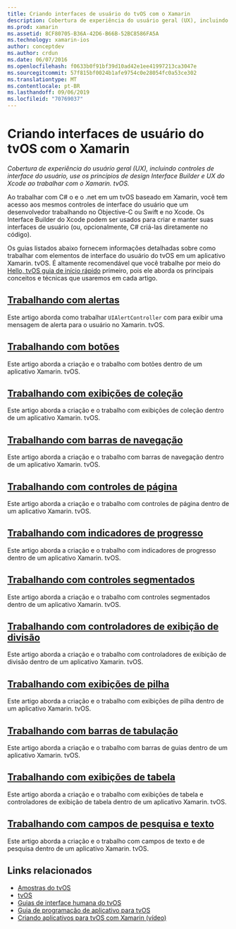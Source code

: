```yaml
---
title: Criando interfaces de usuário do tvOS com o Xamarin
description: Cobertura de experiência do usuário geral (UX), incluindo controles de interface do usuário, use os princípios de design Interface Builder e UX do Xcode ao trabalhar com o Xamarin. tvOS.
ms.prod: xamarin
ms.assetid: 8CF80705-B36A-42D6-B66B-52BC8586FA5A
ms.technology: xamarin-ios
author: conceptdev
ms.author: crdun
ms.date: 06/07/2016
ms.openlocfilehash: f0633b0f91bf39d10ad42e1ee41997213ca3047e
ms.sourcegitcommit: 57f815bf0024b1afe9754c0e28054fc0a53ce302
ms.translationtype: MT
ms.contentlocale: pt-BR
ms.lasthandoff: 09/06/2019
ms.locfileid: "70769037"
---
```

# <a name="building-tvos-user-interfaces-with-xamarin"></a>Criando interfaces de usuário do tvOS com o Xamarin

_Cobertura de experiência do usuário geral (UX), incluindo controles de interface do usuário, use os princípios de design Interface Builder e UX do Xcode ao trabalhar com o Xamarin. tvOS._

Ao trabalhar com C# o e o .net em um tvOS baseado em Xamarin, você tem acesso aos mesmos controles de interface do usuário que um desenvolvedor trabalhando no Objective-C ou Swift e no Xcode. Os Interface Builder do Xcode podem ser usados para criar e manter suas interfaces de usuário (ou, opcionalmente, C# criá-las diretamente no código).

Os guias listados abaixo fornecem informações detalhadas sobre como trabalhar com elementos de interface do usuário do tvOS em um aplicativo Xamarin. tvOS. É altamente recomendável que você trabalhe por meio do [Hello, tvOS guia de início rápido](~/ios/tvos/get-started/hello-tvos.md) primeiro, pois ele aborda os principais conceitos e técnicas que usaremos em cada artigo.

## <a name="working-with-alertsiostvosuser-interfacealertsmd"></a>[Trabalhando com alertas](~/ios/tvos/user-interface/alerts.md)

Este artigo aborda como trabalhar `UIAlertController` com para exibir uma mensagem de alerta para o usuário no Xamarin. tvOS.

## <a name="working-with-buttonsiostvosuser-interfacebuttonsmd"></a>[Trabalhando com botões](~/ios/tvos/user-interface/buttons.md)

Este artigo aborda a criação e o trabalho com botões dentro de um aplicativo Xamarin. tvOS.

## <a name="working-with-collection-viewsiostvosuser-interfacecollection-viewsmd"></a>[Trabalhando com exibições de coleção](~/ios/tvos/user-interface/collection-views.md)

Este artigo aborda a criação e o trabalho com exibições de coleção dentro de um aplicativo Xamarin. tvOS.

## <a name="working-with-navigation-barsiostvosuser-interfacenavigation-barsmd"></a>[Trabalhando com barras de navegação](~/ios/tvos/user-interface/navigation-bars.md)

Este artigo aborda a criação e o trabalho com barras de navegação dentro de um aplicativo Xamarin. tvOS.

## <a name="working-with-page-controlsiostvosuser-interfacepage-controlsmd"></a>[Trabalhando com controles de página](~/ios/tvos/user-interface/page-controls.md)

Este artigo aborda a criação e o trabalho com controles de página dentro de um aplicativo Xamarin. tvOS.

## <a name="working-with-progress-indicatorsiostvosuser-interfaceprogress-indicatorsmd"></a>[Trabalhando com indicadores de progresso](~/ios/tvos/user-interface/progress-indicators.md)

Este artigo aborda a criação e o trabalho com indicadores de progresso dentro de um aplicativo Xamarin. tvOS.

## <a name="working-with-segmented-controlsiostvosuser-interfacesegmented-controlsmd"></a>[Trabalhando com controles segmentados](~/ios/tvos/user-interface/segmented-controls.md)

Este artigo aborda a criação e o trabalho com controles segmentados dentro de um aplicativo Xamarin. tvOS.

## <a name="working-with-split-view-controllersiostvosuser-interfacesplit-viewsmd"></a>[Trabalhando com controladores de exibição de divisão](~/ios/tvos/user-interface/split-views.md)

Este artigo aborda a criação e o trabalho com controladores de exibição de divisão dentro de um aplicativo Xamarin. tvOS.

## <a name="working-with-stack-viewsiostvosuser-interfacestacked-viewsmd"></a>[Trabalhando com exibições de pilha](~/ios/tvos/user-interface/stacked-views.md)

Este artigo aborda a criação e o trabalho com exibições de pilha dentro de um aplicativo Xamarin. tvOS.

## <a name="working-with-tab-barsiostvosuser-interfacetab-barsmd"></a>[Trabalhando com barras de tabulação](~/ios/tvos/user-interface/tab-bars.md)

Este artigo aborda a criação e o trabalho com barras de guias dentro de um aplicativo Xamarin. tvOS.

## <a name="working-with-table-viewsiostvosuser-interfacetable-viewsmd"></a>[Trabalhando com exibições de tabela](~/ios/tvos/user-interface/table-views.md)

Este artigo aborda a criação e o trabalho com exibições de tabela e controladores de exibição de tabela dentro de um aplicativo Xamarin. tvOS.

## <a name="working-with-text-and-search-fieldsiostvosuser-interfacetext-fields-and-searchmd"></a>[Trabalhando com campos de pesquisa e texto](~/ios/tvos/user-interface/text-fields-and-search.md)

Este artigo aborda a criação e o trabalho com campos de texto e de pesquisa dentro de um aplicativo Xamarin. tvOS.

## <a name="related-links"></a>Links relacionados

- [Amostras do tvOS](https://docs.microsoft.com/samples/browse/?products=xamarin&term=Xamarin.iOS+tvOS)
- [tvOS](https://developer.apple.com/tvos/)
- [Guias de interface humana do tvOS](https://developer.apple.com/tvos/human-interface-guidelines/)
- [Guia de programação de aplicativo para tvOS](https://developer.apple.com/library/prerelease/tvos/documentation/General/Conceptual/AppleTV_PG/)
- [Criando aplicativos para tvOS com Xamarin (vídeo)](https://university.xamarin.com/lightninglectures/tvos-with-xamarin)
